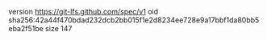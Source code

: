 version https://git-lfs.github.com/spec/v1
oid sha256:42a44f470bdad232dcb2bb015f1e2d8234ee728e9a17bbf1da80bb5eba2f51be
size 147
